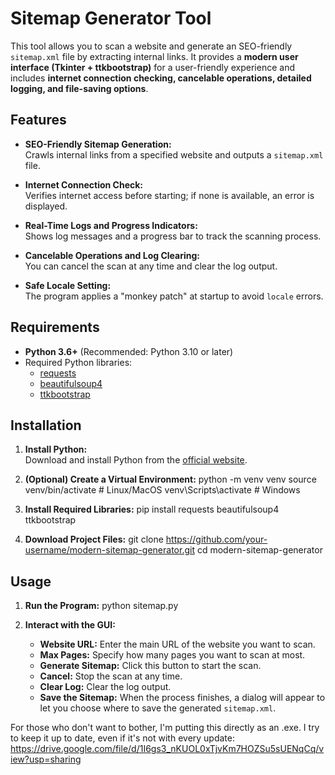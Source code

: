 # Sitemap Generator Tool

This tool allows you to scan a website and generate an SEO-friendly `sitemap.xml` file by extracting internal links. It provides a **modern user interface (Tkinter + ttkbootstrap)** for a user-friendly experience and includes **internet connection checking, cancelable operations, detailed logging, and file-saving options**.

## Features

- **SEO-Friendly Sitemap Generation:**  
  Crawls internal links from a specified website and outputs a `sitemap.xml` file.

- **Internet Connection Check:**  
  Verifies internet access before starting; if none is available, an error is displayed.

- **Real-Time Logs and Progress Indicators:**  
  Shows log messages and a progress bar to track the scanning process.

- **Cancelable Operations and Log Clearing:**  
  You can cancel the scan at any time and clear the log output.

- **Safe Locale Setting:**  
  The program applies a "monkey patch" at startup to avoid `locale` errors.

## Requirements

- **Python 3.6+** (Recommended: Python 3.10 or later)
- Required Python libraries:
  - [requests](https://pypi.org/project/requests/)
  - [beautifulsoup4](https://pypi.org/project/beautifulsoup4/)
  - [ttkbootstrap](https://pypi.org/project/ttkbootstrap/)

## Installation

1. **Install Python:**  
   Download and install Python from the [official website](https://www.python.org/downloads/).

2. **(Optional) Create a Virtual Environment:**
   python -m venv venv
   source venv/bin/activate   # Linux/MacOS
   venv\Scripts\activate      # Windows

3. **Install Required Libraries:**
   pip install requests beautifulsoup4 ttkbootstrap


4. **Download Project Files:**
   git clone https://github.com/your-username/modern-sitemap-generator.git
   cd modern-sitemap-generator


## Usage

1. **Run the Program:**
   python sitemap.py


2. **Interact with the GUI:**
   - **Website URL:** Enter the main URL of the website you want to scan.
   - **Max Pages:** Specify how many pages you want to scan at most.
   - **Generate Sitemap:** Click this button to start the scan.
   - **Cancel:** Stop the scan at any time.
   - **Clear Log:** Clear the log output.
   - **Save the Sitemap:** When the process finishes, a dialog will appear to let you choose where to save the generated `sitemap.xml`.
  
For those who don't want to bother, I'm putting this directly as an .exe. I try to keep it up to date, even if it's not with every update: https://drive.google.com/file/d/1I6gs3_nKUOL0xTjvKm7HOZSu5sUENqCq/view?usp=sharing
